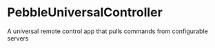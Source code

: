 # PebbleUniversalController
A universal remote control app that pulls commands from configurable servers
